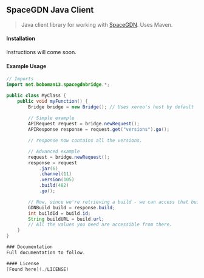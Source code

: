 SpaceGDN Java Client
-----

> Java client library for working with [SpaceGDN](https://github.com/connor4312/SpaceGDN). Uses Maven.

#### Installation
Instructions will come soon.

#### Example Usage
```java
// Imports
import net.boboman13.spacegdnbridge.*;

public class MyClass {
	public void myFunction() {
		Bridge bridge = new Bridge(); // Uses xereo's host by default
		
		// Simple example
		APIRequest request = bridge.newRequest();
		APIResponse response = request.get("versions").go();

		// response now contains all the versions.

		// Advanced example
		request = bridge.newRequest();
		response = request
			.jar(6)
			.channel(11)
			.version(105)
			.build(482)
			.go();

		// Now, since we're retrieving a build - we can access that build.
		GDNBuild build = response.build;
		int buildId = build.id;
		String buildURL = build.url;
		// All the values you need are accessible from there.
	}
}

### Documentation
Full documentation to follow.

#### License
[Found here](./LICENSE)
